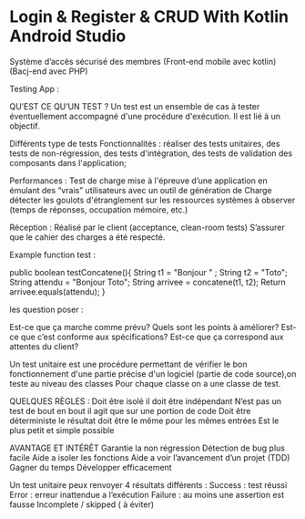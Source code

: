 # Login & Register & CRUD With Kotlin Android Studio
Système d’accès sécurisé des membres (Front-end mobile avec kotlin) (Bacj-end avec PHP)

Testing App :

QU’EST CE QU’UN TEST ? 
Un test est un ensemble de cas à tester éventuellement accompagné d'une procédure d'exécution. Il est lié à un objectif.

Différents type de tests Fonctionnalités :
réaliser des tests unitaires, 
des tests de non-régression, 
des tests d'intégration, 
des tests de validation des composants dans l'application; 

Performances : Test de charge mise à l'épreuve d’une application en émulant des “vrais” utilisateurs avec un outil de génération de Charge détecter les goulots d'étranglement sur les ressources systèmes à observer (temps de réponses, occupation mémoire, etc.) 

Réception : Réalisé par le client (acceptance, clean-room tests) S’assurer que le cahier des charges a été respecté.


Example function test :

public boolean testConcatene(){
  String t1 = "Bonjour " ;
  String t2 = "Toto";
  String attendu = "Bonjour Toto";
  String arrivee = concatene(t1, t2);
  Return arrivee.equals(attendu);
}

les question poser : 

Est-ce que ça marche comme prévu?
Quels sont les points à améliorer?
Est-ce que c’est conforme aux spécifications?
Est-ce que ça correspond aux attentes du client?

Un test unitaire est une procédure permettant de vérifier le bon fonctionnement d'une partie précise d'un logiciel (partie de code source),on teste au niveau des classes Pour chaque classe on a une classe de test.

QUELQUES RÈGLES : 
Doit être isolé 
il doit être indépendant N’est pas un test de bout en bout 
il agit que sur une portion de code Doit être déterministe 
le résultat doit être le même pour les mêmes entrées Est le plus petit et simple possible 

 AVANTAGE ET INTÉRÊT
Garantie la non régression 
Détection de bug plus facile 
Aide a isoler les fonctions 
Aide a voir l’avancement d’un projet (TDD)
Gagner du temps
Développer efficacement

Un test unitaire peux renvoyer 4 résultats différents : 
Success : test réussi
Error : erreur inattendue a l’exécution 
Failure : au moins une assertion est fausse
Incomplete / skipped ( à éviter)

